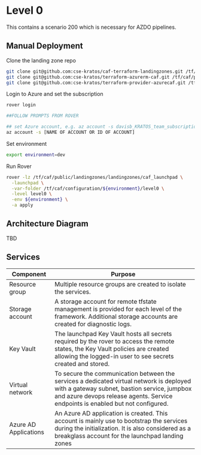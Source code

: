 # Level 0

This contains a scenario 200 which is necessary for AZDO pipelines.

## Manual Deployment

Clone the landing zone repo

```bash
git clone git@github.com:cse-kratos/caf-terraform-landingzones.git /tf/caf/public/landingzones
git clone git@github.com:cse-kratos/terraform-azurerm-caf.git /tf/caf/public/modules
git clone git@github.com:cse-kratos/terraform-provider-azurecaf.git /tf/caf/public/providers
```

Login to Azure and set the subscription

```bash
rover login

##FOLLOW PROMPTS FROM ROVER

## set Azure account, e.g. az account -s davisb_KRATOS_team_subscription
az account -s [NAME OF ACCOUNT OR ID OF ACCOUNT]
```

Set environment

```bash
export environment=dev
```

Run Rover

```bash
rover -lz /tf/caf/public/landingzones/landingzones/caf_launchpad \
  -launchpad \
  -var-folder /tf/caf/configuration/${environment}/level0 \
  -level level0 \
  -env ${environment} \
  -a apply
```

## Architecture Diagram

TBD

## Services

| Component             | Purpose                                                                                                                                                                                                                    |
| --------------------- | -------------------------------------------------------------------------------------------------------------------------------------------------------------------------------------------------------------------------- |
| Resource group        | Multiple resource groups are created to isolate the services.                                                                                                                                                              |
| Storage account       | A storage account for remote tfstate management is provided for each level of the framework. Additional storage accounts are created for diagnostic logs.                                                                  |
| Key Vault             | The launchpad Key Vault hosts all secrets required by the rover to access the remote states, the Key Vault policies are created allowing the logged-in user to see secrets created and stored.                             |
| Virtual network       | To secure the communication between the services a dedicated virtual network is deployed with a gateway subnet, bastion service, jumpbox and azure devops release agents. Service endpoints is enabled but not configured. |
| Azure AD Applications | An Azure AD application is created. This account is mainly use to bootstrap the services during the initialization. It is also considered as a breakglass account for the launchpad landing zones                          |
